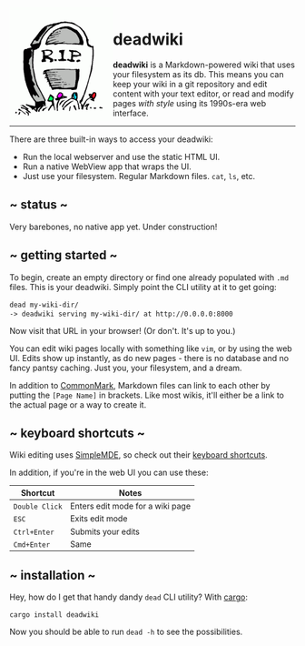 <img src="./static/rip.gif" alt="R.I.P." height="200" align="left">

# deadwiki

**deadwiki** is a Markdown-powered wiki that uses your filesystem as
its db. This means you can keep your wiki in a git repository and edit
content with your text editor, or read and modify pages _with style_
using its 1990s-era web interface.

---

There are three built-in ways to access your deadwiki:

- Run the local webserver and use the static HTML UI.
- Run a native WebView app that wraps the UI.
- Just use your filesystem. Regular Markdown files. `cat`, `ls`, etc.

## ~ status ~

Very barebones, no native app yet. Under construction!

## ~ getting started ~

To begin, create an empty directory or find one already populated with
`.md` files. This is your deadwiki. Simply point the CLI utility at it
to get going:

    dead my-wiki-dir/
    -> deadwiki serving my-wiki-dir/ at http://0.0.0.0:8000

Now visit that URL in your browser! (Or don't. It's up to you.)

You can edit wiki pages locally with something like `vim`, or by using
the web UI. Edits show up instantly, as do new pages - there is no
database and no fancy pantsy caching. Just you, your filesystem, and a
dream.

In addition to [CommonMark], Markdown files can link to each other by
putting the `[Page Name]` in brackets. Like most wikis, it'll either
be a link to the actual page or a way to create it.

## ~ keyboard shortcuts ~

Wiki editing uses [SimpleMDE], so check out their [keyboard
shortcuts][keys].

In addition, if you're in the web UI you can use these:

| **Shortcut**   | **Notes**                        |
| -------------- | -------------------------------- |
| `Double Click` | Enters edit mode for a wiki page |
| `ESC`          | Exits edit mode                  |
| `Ctrl+Enter`   | Submits your edits               |
| `Cmd+Enter`    | Same                             |

## ~ installation ~

Hey, how do I get that handy dandy `dead` CLI utility? With [cargo]:

    cargo install deadwiki

Now you should be able to run `dead -h` to see the possibilities.

[cargo]: https://rustup.rs
[simplemde]: https://simplemde.com/
[keys]: https://github.com/sparksuite/simplemde-markdown-editor#keyboard-shortcuts
[commonmark]: https://commonmark.org/
